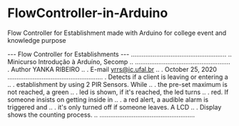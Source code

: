 # FlowController-in-Arduino
Flow Controller for Establishment made with Arduino for college event and knowledge purpose

---      Flow Controller for Establishments       ---
.....................................................
..    Minicurso Introdução à Arduíno, Secomp       ..
.....................................................
. Author YANKA RIBEIRO                             ..
. E-mail yrrs@ic.ufal.br                           ..
. October 25, 2020
.....................................................
. Detects if a client is leaving or entering a     ..
. establishment by using 2 PIR Sensors. While      ..
. the pre-set maximum is not reached, a green      ..
. led is shown, if it's reached, the led turns     ..
. red. If someone insists on getting inside in     ..
. a red alert, a audible alarm is triggered and    ..
. it's only turned off if someone leaves. A LCD    ..
. Display shows the counting process.              ..
.....................................................
